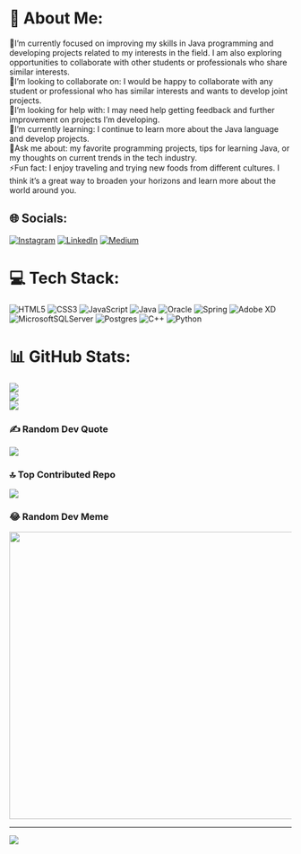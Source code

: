 # 💫 About Me:
🔭I’m currently focused on improving my skills in Java programming and developing projects related to my interests in the field. I am also exploring opportunities to collaborate with other students or professionals who share similar interests.<br>👯I’m looking to collaborate on: I would be happy to collaborate with any student or professional who has similar interests and wants to develop joint projects.<br>🤝I’m looking for help with: I may need help getting feedback and further improvement on projects I’m developing.<br>🌱I’m currently learning: I continue to learn more about the Java language and develop projects.<br>💬Ask me about: my favorite programming projects, tips for learning Java, or my thoughts on current trends in the tech industry.<br>⚡Fun fact: I enjoy traveling and trying new foods from different cultures. I think it’s a great way to broaden your horizons and learn more about the world around you.


## 🌐 Socials:
[![Instagram](https://img.shields.io/badge/Instagram-%23E4405F.svg?logo=Instagram&logoColor=white)](https://instagram.com/rafiqoglu_r) [![LinkedIn](https://img.shields.io/badge/LinkedIn-%230077B5.svg?logo=linkedin&logoColor=white)](https://linkedin.com/in/rashid-teymurlu-298111231) [![Medium](https://img.shields.io/badge/Medium-12100E?logo=medium&logoColor=white)](https://medium.com/@rashidteymurlu) 

# 💻 Tech Stack:
![HTML5](https://img.shields.io/badge/html5-%23E34F26.svg?style=for-the-badge&logo=html5&logoColor=white) ![CSS3](https://img.shields.io/badge/css3-%231572B6.svg?style=for-the-badge&logo=css3&logoColor=white) ![JavaScript](https://img.shields.io/badge/javascript-%23323330.svg?style=for-the-badge&logo=javascript&logoColor=%23F7DF1E) ![Java](https://img.shields.io/badge/java-%23ED8B00.svg?style=for-the-badge&logo=java&logoColor=white) ![Oracle](https://img.shields.io/badge/Oracle-F80000?style=for-the-badge&logo=oracle&logoColor=white) ![Spring](https://img.shields.io/badge/spring-%236DB33F.svg?style=for-the-badge&logo=spring&logoColor=white) ![Adobe XD](https://img.shields.io/badge/Adobe%20XD-470137?style=for-the-badge&logo=Adobe%20XD&logoColor=#FF61F6) ![MicrosoftSQLServer](https://img.shields.io/badge/Microsoft%20SQL%20Sever-CC2927?style=for-the-badge&logo=microsoft%20sql%20server&logoColor=white) ![Postgres](https://img.shields.io/badge/postgres-%23316192.svg?style=for-the-badge&logo=postgresql&logoColor=white) ![C++](https://img.shields.io/badge/c++-%2300599C.svg?style=for-the-badge&logo=c%2B%2B&logoColor=white) ![Python](https://img.shields.io/badge/python-3670A0?style=for-the-badge&logo=python&logoColor=ffdd54)
# 📊 GitHub Stats:
![](https://github-readme-stats.vercel.app/api?username=rashidintheworld&theme=city_light&hide_border=false&include_all_commits=true&count_private=true)<br/>
![](https://github-readme-streak-stats.herokuapp.com/?user=rashidintheworld&theme=city_light&hide_border=false)<br/>
![](https://github-readme-stats.vercel.app/api/top-langs/?username=rashidintheworld&theme=city_light&hide_border=false&include_all_commits=true&count_private=true&layout=compact)

### ✍️ Random Dev Quote
![](https://quotes-github-readme.vercel.app/api?type=vetical&theme=light)

### 🔝 Top Contributed Repo
![](https://github-contributor-stats.vercel.app/api?username=rashidintheworld&limit=5&theme=oldie&combine_all_yearly_contributions=true)

### 😂 Random Dev Meme
<img src="https://rm.up.railway.app/" width="512px"/>

---
[![](https://visitcount.itsvg.in/api?id=rashidintheworld&icon=3&color=0)](https://visitcount.itsvg.in)

<!-- Proudly created with GPRM ( https://gprm.itsvg.in ) -->
